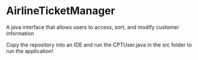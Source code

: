 # AirlineTicketManager
A java interface that allows users to access, sort, and modify customer information


Copy the repository into an IDE and run the CPTUser.java in the src folder to run the application!
